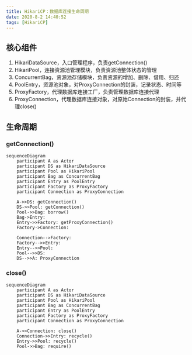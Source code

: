 ```yaml
---
title: HikariCP：数据库连接生命周期
date: 2020-8-2 14:40:52
tags: [HikariCP]
---
```


## 核心组件

1. HikariDataSource，入口管理程序，负责getConnection()
2. HikariPool，连接资源池管理模块，负责资源池整体状态的管理
3. ConcurrentBag，资源池存储模块，负责资源的增加、删除、借用、归还
4. PoolEntry，资源池对象，对ProxyConnection的封装，记录状态、时间等
5. ProxyFactory，代理数据库连接工厂，负责管理数据库连接代理
6. ProxyConnection，代理数据库连接对象，对原始Connection的封装，并代理close()

## 生命周期

### getConnection()

```mermaid
sequenceDiagram
	participant A as Actor
	participant DS as HikariDataSource
	participant Pool as HikariPool
	participant Bag as ConcurrentBag
	participant Entry as PoolEntry
	participant Factory as ProxyFactory
	participant Connection as ProxyConnection

    A->>DS: getConnection()
	DS->>Pool: getConnection()
	Pool->>Bag: borrow()
	Bag->Entry: 
	Entry->>Factory: getProxyConnection()
	Factory->Connection: 
	
	Connection-->Factory: 
	Factory-->>Entry: 
	Entry-->>Pool: 
	Pool-->>DS: 
	DS-->>A: ProxyConnection
```

### close()

```mermaid
sequenceDiagram
	participant A as Actor
	participant DS as HikariDataSource
	participant Pool as HikariPool
	participant Bag as ConcurrentBag
	participant Entry as PoolEntry
	participant Factory as ProxyFactory
	participant Connection as ProxyConnection

    A->>Connection: close()
	Connection->>Entry: recycle()
	Entry->>Pool: recycle()
	Pool->>Bag: require()
```
